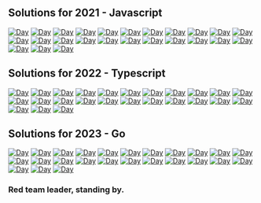 ## Solutions for 2021 - Javascript

[![Day](https://badgen.net/badge/01/%E2%98%85%E2%98%85/green)](2021)
[![Day](https://badgen.net/badge/02/%E2%98%85%E2%98%85/green)](2021)
[![Day](https://badgen.net/badge/03/%E2%98%85%E2%98%85/green)](2021)
[![Day](https://badgen.net/badge/04/%E2%98%85%E2%98%85/green)](2021)
[![Day](https://badgen.net/badge/05/%E2%98%85%E2%98%85/green)](2021)
[![Day](https://badgen.net/badge/06/%E2%98%85%E2%98%85/green)](2021)
[![Day](https://badgen.net/badge/07/%E2%98%85%E2%98%85/green)](2021)
[![Day](https://badgen.net/badge/08/%E2%98%85%E2%98%85/green)](2021)
[![Day](https://badgen.net/badge/09/%E2%98%85%E2%98%85/green)](2021)
[![Day](https://badgen.net/badge/10/%E2%98%85%E2%98%85/green)](2021)
[![Day](https://badgen.net/badge/11/%E2%98%85%E2%98%85/green)](2021)
[![Day](https://badgen.net/badge/12/%E2%98%85%E2%98%85/green)](2021)
[![Day](https://badgen.net/badge/13/%E2%98%85%E2%98%85/green)](2021)
[![Day](https://badgen.net/badge/14/%E2%98%85%E2%98%85/green)](2021)
[![Day](https://badgen.net/badge/15/%E2%98%86%E2%98%86/gray)](2021)
[![Day](https://badgen.net/badge/16/%E2%98%86%E2%98%86/gray)](2021)
[![Day](https://badgen.net/badge/17/%E2%98%86%E2%98%86/gray)](2021)
[![Day](https://badgen.net/badge/18/%E2%98%86%E2%98%86/gray)](2021)
[![Day](https://badgen.net/badge/19/%E2%98%86%E2%98%86/gray)](2021)
[![Day](https://badgen.net/badge/20/%E2%98%86%E2%98%86/gray)](2021)
[![Day](https://badgen.net/badge/21/%E2%98%86%E2%98%86/gray)](2021)
[![Day](https://badgen.net/badge/22/%E2%98%86%E2%98%86/gray)](2021)
[![Day](https://badgen.net/badge/23/%E2%98%86%E2%98%86/gray)](2021)
[![Day](https://badgen.net/badge/24/%E2%98%86%E2%98%86/gray)](2021)
[![Day](https://badgen.net/badge/25/%E2%98%86%E2%98%86/gray)](2021)

## Solutions for 2022 - Typescript

[![Day](https://badgen.net/badge/01/%E2%98%85%E2%98%85/green)](2022)
[![Day](https://badgen.net/badge/02/%E2%98%85%E2%98%85/green)](2022)
[![Day](https://badgen.net/badge/03/%E2%98%85%E2%98%85/green)](2022)
[![Day](https://badgen.net/badge/04/%E2%98%85%E2%98%85/green)](2022)
[![Day](https://badgen.net/badge/05/%E2%98%85%E2%98%85/green)](2022)
[![Day](https://badgen.net/badge/06/%E2%98%85%E2%98%85/green)](2022)
[![Day](https://badgen.net/badge/07/%E2%98%85%E2%98%85/green)](2022)
[![Day](https://badgen.net/badge/08/%E2%98%85%E2%98%85/green)](2022)
[![Day](https://badgen.net/badge/09/%E2%98%85%E2%98%85/green)](2022)
[![Day](https://badgen.net/badge/10/%E2%98%85%E2%98%85/green)](2022)
[![Day](https://badgen.net/badge/11/%E2%98%85%E2%98%85/green)](2022)
[![Day](https://badgen.net/badge/12/%E2%98%85%E2%98%85/green)](2022)
[![Day](https://badgen.net/badge/13/%E2%98%85%E2%98%85/green)](2022)
[![Day](https://badgen.net/badge/14/%E2%98%85%E2%98%85/green)](2022)
[![Day](https://badgen.net/badge/15/%E2%98%86%E2%98%86/gray)](2022)
[![Day](https://badgen.net/badge/16/%E2%98%86%E2%98%86/gray)](2022)
[![Day](https://badgen.net/badge/17/%E2%98%86%E2%98%86/gray)](2022)
[![Day](https://badgen.net/badge/18/%E2%98%86%E2%98%86/gray)](2022)
[![Day](https://badgen.net/badge/19/%E2%98%86%E2%98%86/gray)](2022)
[![Day](https://badgen.net/badge/20/%E2%98%86%E2%98%86/gray)](2022)
[![Day](https://badgen.net/badge/21/%E2%98%86%E2%98%86/gray)](2022)
[![Day](https://badgen.net/badge/22/%E2%98%86%E2%98%86/gray)](2022)
[![Day](https://badgen.net/badge/23/%E2%98%86%E2%98%86/gray)](2022)
[![Day](https://badgen.net/badge/24/%E2%98%86%E2%98%86/gray)](2022)
[![Day](https://badgen.net/badge/25/%E2%98%86%E2%98%86/gray)](2022)

## Solutions for 2023 - Go

[![Day](https://badgen.net/badge/01/%E2%98%85%E2%98%85/green)](2023)
[![Day](https://badgen.net/badge/02/%E2%98%85%E2%98%85/green)](2023)
[![Day](https://badgen.net/badge/03/%E2%98%85%E2%98%85/green)](2023)
[![Day](https://badgen.net/badge/04/%E2%98%85%E2%98%85/green)](2023)
[![Day](https://badgen.net/badge/05/%E2%98%85%E2%98%85/green)](2023)
[![Day](https://badgen.net/badge/06/%E2%98%85%E2%98%85/gray)](2023)
[![Day](https://badgen.net/badge/07/%E2%98%85%E2%98%85/gray)](2023)
[![Day](https://badgen.net/badge/08/%E2%98%85%E2%98%85/gray)](2023)
[![Day](https://badgen.net/badge/09/%E2%98%85%E2%98%85/gray)](2023)
[![Day](https://badgen.net/badge/10/%E2%98%85%E2%98%85/gray)](2023)
[![Day](https://badgen.net/badge/11/%E2%98%85%E2%98%85/gray)](2023)
[![Day](https://badgen.net/badge/12/%E2%98%85%E2%98%85/gray)](2023)
[![Day](https://badgen.net/badge/13/%E2%98%85%E2%98%85/gray)](2023)
[![Day](https://badgen.net/badge/14/%E2%98%85%E2%98%85/gray)](2023)
[![Day](https://badgen.net/badge/15/%E2%98%86%E2%98%86/gray)](2023)
[![Day](https://badgen.net/badge/16/%E2%98%86%E2%98%86/gray)](2023)
[![Day](https://badgen.net/badge/17/%E2%98%86%E2%98%86/gray)](2023)
[![Day](https://badgen.net/badge/18/%E2%98%86%E2%98%86/gray)](2023)
[![Day](https://badgen.net/badge/19/%E2%98%86%E2%98%86/gray)](2023)
[![Day](https://badgen.net/badge/20/%E2%98%86%E2%98%86/gray)](2023)
[![Day](https://badgen.net/badge/21/%E2%98%86%E2%98%86/gray)](2023)
[![Day](https://badgen.net/badge/22/%E2%98%86%E2%98%86/gray)](2023)
[![Day](https://badgen.net/badge/23/%E2%98%86%E2%98%86/gray)](2023)
[![Day](https://badgen.net/badge/24/%E2%98%86%E2%98%86/gray)](2023)
[![Day](https://badgen.net/badge/25/%E2%98%86%E2%98%86/gray)](2023)

### Red team leader, standing by.
